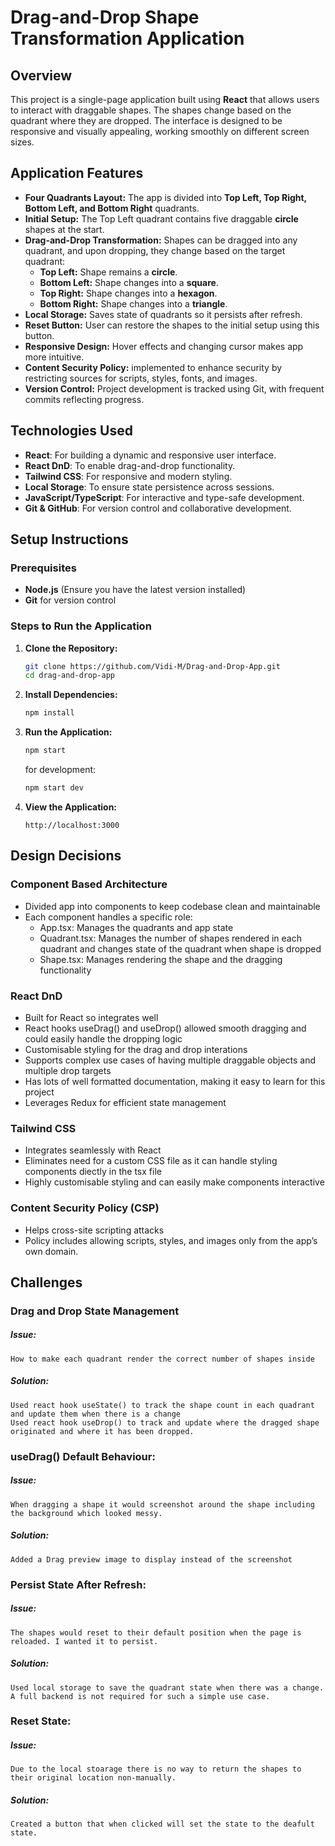 # Drag-and-Drop Shape Transformation Application

## Overview
This project is a single-page application built using **React** that allows users to interact with draggable shapes. The shapes change based on the quadrant where they are dropped. The interface is designed to be responsive and visually appealing, working smoothly on different screen sizes.

## Application Features
- **Four Quadrants Layout:** The app is divided into **Top Left, Top Right, Bottom Left, and Bottom Right** quadrants.
- **Initial Setup:** The Top Left quadrant contains five draggable **circle** shapes at the start.
- **Drag-and-Drop Transformation:** Shapes can be dragged into any quadrant, and upon dropping, they change based on the target quadrant:
  - **Top Left:** Shape remains a **circle**.
  - **Bottom Left:** Shape changes into a **square**.
  - **Top Right:** Shape changes into a **hexagon**.
  - **Bottom Right:** Shape changes into a **triangle**.
- **Local Storage:** Saves state of quadrants so it persists after refresh.
- **Reset Button:** User can restore the shapes to the initial setup using this button.
- **Responsive Design:** Hover effects and changing cursor makes app more intuitive.
- **Content Security Policy:** implemented to enhance security by restricting sources for scripts, styles, fonts, and images.
- **Version Control:** Project development is tracked using Git, with frequent commits reflecting progress.

## Technologies Used
- **React**: For building a dynamic and responsive user interface.
- **React DnD**: To enable drag-and-drop functionality.
- **Tailwind CSS**: For responsive and modern styling.
- **Local Storage**: To ensure state persistence across sessions.
- **JavaScript/TypeScript**: For interactive and type-safe development.
- **Git & GitHub**: For version control and collaborative development.

## Setup Instructions

### Prerequisites
- **Node.js** (Ensure you have the latest version installed)
- **Git** for version control

### Steps to Run the Application
1. **Clone the Repository:**
   ```bash
   git clone https://github.com/Vidi-M/Drag-and-Drop-App.git
   cd drag-and-drop-app
   ```
2. **Install Dependencies:**
   ```bash
   npm install
   ```
3. **Run the Application:**
   ```bash
   npm start
   ```
   for development:
   ```bash
   npm start dev
   ```
4. **View the Application:**
   ```
   http://localhost:3000
   ```

## Design Decisions
### Component Based Architecture
  - Divided app into components to keep codebase clean and maintainable
  - Each component handles a specific role:
      - App.tsx: Manages the quadrants and app state
      - Quadrant.tsx: Manages the number of shapes rendered in each quadrant and changes state of the quadrant when shape is dropped
      - Shape.tsx: Manages rendering the shape and the dragging functionality
        
### React DnD
  - Built for React so integrates well
  - React hooks useDrag() and useDrop() allowed smooth dragging and could easily handle the dropping logic
  - Customisable styling for the drag and drop interations
  - Supports complex use cases of having multiple draggable objects and multiple drop targets
  - Has lots of well formatted documentation, making it easy to learn for this project
  - Leverages Redux for efficient state management

### Tailwind CSS
  - Integrates seamlessly with React
  - Eliminates need for a custom CSS file as it can handle styling components diectly in the tsx file
  - Highly customisable styling and can easily make components interactive

### Content Security Policy (CSP)
  - Helps cross-site scripting attacks
  - Policy includes allowing scripts, styles, and images only from the app’s own domain.

## Challenges
### Drag and Drop State Management
  ##### Issue:
    How to make each quadrant render the correct number of shapes inside
  ##### Solution:
    Used react hook useState() to track the shape count in each quadrant and update them when there is a change
    Used react hook useDrop() to track and update where the dragged shape originated and where it has been dropped.

### useDrag() Default Behaviour:
  ##### Issue:
    When dragging a shape it would screenshot around the shape including the background which looked messy.
  ##### Solution:
    Added a Drag preview image to display instead of the screenshot

### Persist State After Refresh:
  ##### Issue:
    The shapes would reset to their default position when the page is reloaded. I wanted it to persist.
  ##### Solution:
    Used local storage to save the quadrant state when there was a change. A full backend is not required for such a simple use case.

### Reset State:
  ##### Issue:
    Due to the local stoarage there is no way to return the shapes to their original location non-manually.
  ##### Solution:
    Created a button that when clicked will set the state to the deafult state.
